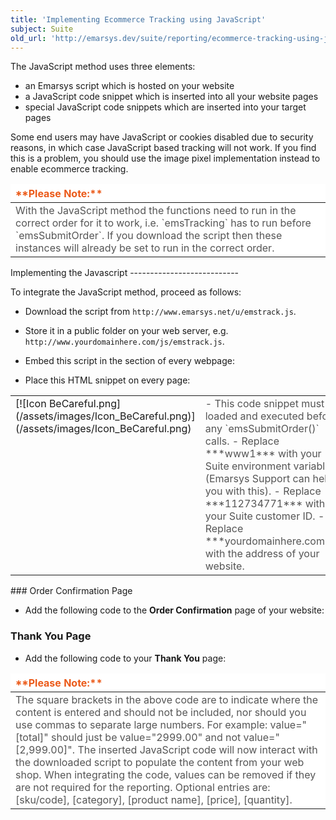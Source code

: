 ```yaml
---
title: 'Implementing Ecommerce Tracking using JavaScript'
subject: Suite
old_url: 'http://emarsys.dev/suite/reporting/ecommerce-tracking-using-javascript/'
---
```


The JavaScript method uses three elements:

- an Emarsys script which is hosted on your website
- a JavaScript code snippet which is inserted into all your website pages
- special JavaScript code snippets which are inserted into your target pages

 Some end users may have JavaScript or cookies disabled due to security reasons, in which case JavaScript based tracking will not work. If you find this is a problem, you should use the image pixel implementation instead to enable ecommerce tracking.

<table border="0" cellpadding="1" class="wikitable" title="JavaScript Integration Overview"><thead><tr><th style="text-align: left; border-color: #fff; background-color: #fff; color: #eb5a19;">**Please Note:**</th> </tr></thead><tbody><tr><td style="text-align: left; border-color: #fff; background-color: #fff; color: #555555;">With the JavaScript method the functions need to run in the correct order for it to work, i.e. `emsTracking` has to run before `emsSubmitOrder`. If you download the script then these instances will already be set to run in the correct order.</td></tr></tbody></table>Implementing the Javascript
---------------------------

 To integrate the JavaScript method, proceed as follows:

- Download the script from `http://www.emarsys.net/u/emstrack.js`.
- Store it in a public folder on your web server, e.g. `http://www.yourdomainhere.com/js/emstrack.js`.
- Embed this script in the  section of every webpage:
 

    <script language="Javascript" type="text/javascript" src="http://www.yourdomainhere.com/js/emstrack.js"></script>

- Place this HTML snippet on every page:
 

    <script type="text/javascript" language="JavaScript">
    // <!--
      emsSetEnv('www1'); 
      emsTracking(112734771,'yourdomainhere.com');
    // --> 
    </script>

<table cellpadding="1" class="wikitable" style="width: 100%; border: 0px;"><tbody><tr><td scope="col" style="text-align: left; border: 0px solid #999; vertical-align: top;" width="60px">[![Icon BeCareful.png](/assets/images/Icon_BeCareful.png)](/assets/images/Icon_BeCareful.png)</td> <td scope="col" style="border: 0px solid #999; vertical-align: top; color: #555555;">- This code snippet must be loaded and executed before any `emsSubmitOrder()` calls.
- Replace ***www1*** with your Suite environment variable (Emarsys Support can help you with this).
- Replace ***112734771*** with your Suite customer ID.
- Replace ***yourdomainhere.com*** with the address of your website.
 
</td></tr></tbody></table>### Order Confirmation Page

- Add the following code to the **Order Confirmation** page of your website:
 

    <form style="display:none;" name="emsform">
      <input type="hidden" name="total" value="totalprice_without_comma_only_with_dot">
      <input type="hidden" name="tax" value=" totaltax_without_comma_only_with_dot ">
      <input type="hidden" name="shipping" value="shippingcosts_without_comma_only_with_dot">
      <input type="hidden" name="city" value="city_of_the_client">
      <input type="hidden" name="country" value="country_of_the_client">
      <!-- Repeat the following line for each ordered product in the cart -->
      <input type="hidden" name="ems_items[]" value="id_of_ordered_product1;category_of_ordered_product1;name_of_ordered_product1;price_of_ordered_product1_without_comma_only_with_dots;quantity_of_ordered_product1_without_comma_only_with_dots">
    </form>
    <script type="text/javascript" language="JavaScript">
      // <!--
      emsSubmitOrder();
      // -->
    </script>

### Thank You Page

- Add the following code to your **Thank You** page:
 

    <form style="display:none;" name="emsform">  
      <input type="hidden" name="tax" value="[totaltax]">
      <input type="hidden" name="shipping" value="[shippingcosts]">
      <input type="hidden" name="city" value="[customer_city]">
      <input type="hidden" name="country" value="[customer_country]">
      <input type="hidden" name="order" value="[order]">
      <input type="hidden" name="total" value="[total]">
      <!-- Repeat the following line of each product in cart -->
      <input type="hidden" name="ems_items[]" value="[sku/code];[category];[product name];[price];[quantity]">
    </form>
    <script type="text/javascript" language="JavaScript">
    // <!--
      emsSubmitOrder();
    // --> 
    </script>


<table border="0" cellpadding="1" class="wikitable" style="width: 100%; border-width: 0px; border-style: solid;"><thead><tr><th style="text-align: left; border-color: #fff; background-color: #fff; color: #eb5a19;">**Please Note:**</th> </tr></thead><tbody><tr><td style="text-align: left; border-color: #fff; background-color: #fff; color: #555555;">The square brackets in the above code are to indicate where the content is entered and should not be included, nor should you use commas to separate large numbers. For example: value="[total]" should just be value="2999.00" and not value="[2,999.00]". The inserted JavaScript code will now interact with the downloaded script to populate the content from your web shop. When integrating the code, values can be removed if they are not required for the reporting. Optional entries are: [sku/code], [category], [product name], [price], [quantity].</td></tr></tbody></table>